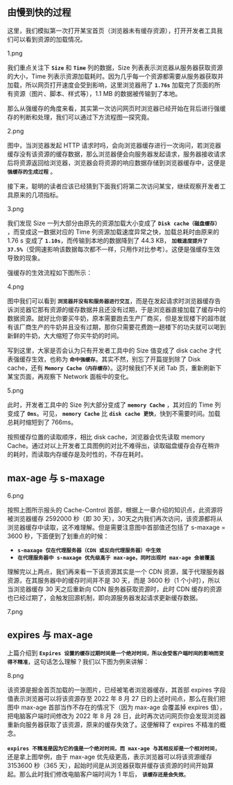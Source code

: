 ## 由慢到快的过程

这里，我们模拟第一次打开某宝首页（浏览器未有缓存资源），打开开发者工具我们可以看到资源的加载情况。

1.png

我们重点关注下 **`Size`** 和 **`Time`** 列的数据，Size 列表表示浏览器从服务器获取资源的大小，Time 列表示资源加载耗时。因为几乎每一个资源都需要从服务器获取并加载，所以网页打开速度会受到影响，这里浏览器用了 **`1.76s`** 加载完了页面的所有资源（图片、脚本、样式等），1.1 MB 的数据被传输到了本地。

那么从强缓存的角度来看，其实第一次访问网页时浏览器已经开始在背后进行强缓存的判断和处理，我们可以通过下方流程图一探究竟。

2.png

图中，当浏览器发起 HTTP 请求时吗，会向浏览器缓存进行一次询问，若浏览器缓存没有该资源的缓存数据，那么浏览器便会向服务器发起请求，服务器接收请求后将资源返回给浏览器，浏览器会将资源的响应数据存储到浏览器缓存中，这便是 **`强缓存的生成过程`** 。

接下来，聪明的读者应该已经猜到下面我们将第二次访问某宝，继续观察开发者工具原来的几项指标。

3.png

我们发现 Size 一列大部分由原先的资源加载大小变成了 **`Disk cache（磁盘缓存）`** ，而变成这一数据对应的 Time 列资源加载速度异常之快，加载总耗时由原来的 1.76 s 变成了 **`1.10s`**，而传输到本地的数据降到了 44.3 KB， **`加载速度提升了 37.5%`**（受网速影响该数据每次都不一样，只用作对比参考）。这便是强缓存生效导致的现象。

强缓存的生效流程如下图所示：

4.png

图中我们可以看到 **`浏览器并没有和服务器进行交互`**，而是在发起请求时浏览器缓存告诉浏览器它那有资源的缓存数据并且还没有过期，于是浏览器直接加载了缓存中的数据资源。就好比你要买牛奶，原本需要跑去生产厂商买，但是发现楼下的超市就有该厂商生产的牛奶并且没有过期，那你只需要花费跑一趟楼下的功夫就可以喝到新鲜的牛奶，大大缩短了你买牛奶的时间。

写到这里，大家是否会认为只有开发者工具中的 Size 值变成了 disk cache 才代表强缓存生效，也称为 **`命中强缓存`**。其实不然，别忘了开篇提到除了 Disk cache，还有 **`Memory Cache（内存缓存）`**。这时候我们不关闭 Tab 页，重新刷新下某宝页面，再观察下 Network 面板中的变化。

5.png

此时，开发者工具中的 Size 列大部分变成了 **`memory Cache`** ，其对应的 Time 列变成了  **`0ms`**。可见， **`memory Cache`** 比 **`disk cache 更快`**，快到不需要时间。加载总耗时缩短到了 766ms。

按照缓存位置的读取顺序，相比 disk cache，浏览器会优先读取 memory Cache。通过对以上开发者工具图例的对比不难得出，读取磁盘缓存会存在稍许的耗时，而读取内存缓存是及时性的，不存在耗时。



## max-age 与 s-maxage

6.png

按照上图所示报头的 Cache-Control 首部，根据上一章介绍的知识点，此资源将被浏览器缓存 2592000 秒（即 30 天），30天之内我们再次访问，该资源都将从浏览器缓存中读取，这不难理解。但是需要注意图中首部值还包括了 s-maxage = 3600 秒，下面便到了划重点的时候：

* **`s-maxage 仅在代理服务器（CDN 或反向代理服务器）中生效`**
* **`在代理服务器中 s-maxage 优先级高于 max-age，同时出现时 max-age 会被覆盖`**

理解完以上两点，我们再来看一下该资源其实是一个 CDN 资源，属于代理服务器资源，在其服务器中的缓存时间并不是 30 天，而是 3600 秒（1 个小时），所以当浏览器缓存 30 天之后重新向 CDN 服务器获取资源时，此时 CDN 缓存的资源也已经过期了，会触发回源机制，即向源服务器发起请求更新缓存数据。

7.png



## expires 与 max-age

上篇介绍到 **`Expires 设置的缓存过期时间是一个绝对时间，所以会受客户端时间的影响而变得不精准`**，这句话怎么理解？我们以下图为例来讲解：

8.png

该资源是掘金首页加载的一张图片，已经被笔者浏览器缓存，其首部 expires 字段值表示浏览器可以将该资源存至 2022 年 8 月 27 日的上述时间点，那么在我们把图中 max-age 首部当作不存在的情况下（因为 max-age 会覆盖掉 expires 值），把电脑客户端时间修改为 2022 年 8 月 28 日，此时再次访问网页你会发现浏览器重新向服务器获取了该资源，原来的缓存失效了。这便解释了 expires 不精准的概念。

**`expires 不精准是因为它的值是一个绝对时间，而 max-age 与其相反却是一个相对时间`**，还是拿上图举例，由于 max-age 优先级更高，表示浏览器可以将该资源缓存 3153600 秒（365 天），起始时间是从浏览器获取并缓存该资源的时间开始算起。那么此时我们修改电脑客户端时间为 1 年后， **`该缓存还是会失效`**。
